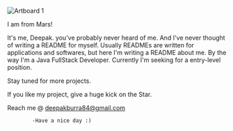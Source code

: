 ![Artboard 1](https://github.com/deepakburra/deepakburra/assets/83397785/67de4c38-72e7-46de-9c59-4f548b1b1766)


I am from Mars!

It's me, Deepak. you've probably never heard of me. And I've never thought of writing a README for myself. Usually READMEs are written for applications and softwares, but here I'm writing a README about me. By the way I'm a Java FullStack Developer. Currently I'm seeking for a entry-level position.

Stay tuned for more projects.

If you like my project, give a huge kick on the Star.

Reach me @ deepakburra84@gmail.com

            -Have a nice day :)

<!---
deepakburra/deepakburra is a ✨ special ✨ repository because its `README.md` (this file) appears on your GitHub profile.
You can click the Preview link to take a look at your changes.
--->
